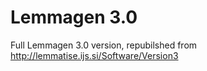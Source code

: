 # Lemmagen 3.0  

Full Lemmagen 3.0 version, repubilshed from http://lemmatise.ijs.si/Software/Version3
